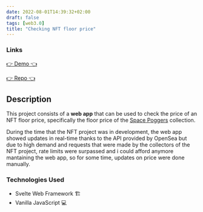 ```yaml
---
date: 2022-08-01T14:39:32+02:00
draft: false
tags: [web3.0]
title: "Checking NFT floor price"
---
```


### Links
[👉 Demo 👈](https://flooggers.vercel.app/)

[👉 Repo 👈](https://github.com/0xSenseii/Floggers)

## Description
This project consists of a **web app** that can be used to check the price of an NFT floor price, specifically the floor price of the [Space Poggers](https://opensea.io/collection/spacepoggers) collection.

During the time that the NFT project was in development, the web app showed updates in real-time thanks to the API provided by OpenSea but due to high demand and requests that were made by the collectors of the NFT project, rate limits were surpassed and i could afford anymore mantaining the web app, so for some time, updates on price were done manually.


### Technologies Used
- Svelte Web Framework 🏗
- Vanilla JavaScript 💻